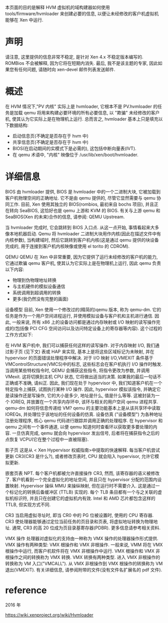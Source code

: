 
本页面的目的是解释 HVM 虚拟机的域构建器如何使用 tools/firmware/hvmloader 来创建必要的信息, 以便让未经修改的客户机虚拟机能够在 Xen 中运行.

# 声明

请注意, 这里提供的信息非常不稳定, 是针对 Xen 4.x 不稳定版本编写的. ROMBios 不会被解释, 因为它将在短期内消失. 最后, 我不是该主题的专家, 因此如果您有任何问题, 请随时向 xen-devel 邮件列表发送邮件.

# 概述

在 HVM 情况下,"PV 内核" 实际上是 hvmloader, 它根本不是 PV.hvmloader 的任务是加载 qemu 将用来构建必要环境的所有必要信息, 以 "欺骗" 未经修改的客户机, 使其认为它实际上是在物理机上运行. 总而言之, hvmloader 基本上只是填充以下数据结构:

- 启动信息页(不确定是否存在于 hvm 中)
- 共享信息页(不确定是否存在于 hvm 中)
- BIOS(在启动期间的实模式下是必需的), 这包括中断向量表(IVT).
- 在 qemu 术语中, "内核" 映像位于 /usr/lib/xen/boot/hvmloader.

# 详细信息

BIOS 由 hvmloader 提供, BIOS 是 hvmloader 中的一个二进制大块, 它被加载到客户机物理空间的正确地址. 它不是由 qemu 提供的, 尽管它显然需要与 qemu 协同工作. 目前, Xen 使用其独立的 BIOS(rombios, 最初来自 bochs 项目), 并且正在转向 SeaBIOS, 这恰好也是 qemu 上游和 KVM 的 BIOS. 有关与上游 qemu 和 SeaBIOS(Xen 的未来)合作的信息, 请参阅: QEMU Upstream.

当 hvmloader 完成时, 它会跳转到 BIOS 入口点. 从这一点开始, 事情看起来大多像本地机器启动. Qemu 将 hvmloader 二进制大块用作内核(因此在描述文件中有内核参数), 当构建域时, 然后它跳转到客户机内核(这是通过 qemu 提供的块设备完成的, 用于连接到客户机内核映像或使用 el torito 的 CDROM).

QEMU
QEMU 在 Xen 中非常重要, 因为它提供了运行未经修改的客户机的能力, 它通过欺骗 qemu 客户机, 使其认为它实际上是在物理机上运行, 因此 qemu 负责以下内容:

- 物理到伪物理地址转换
- 与主机硬件的模拟设备通信
- 系统调用到超调用的转换
- 更多(我仍然没有完整的画面)

 设备模型
目前, Xen 使用一个修改过的(精简的)qemu 版本, 称为 qemu-dm. 它的任务是作为一个用户空间进程运行, 并使用模拟设备与客户机和主机进行通信. 因此, 一般来说, 所有 x86 上的设备访问都是通过内存映射或 I/O 映射的读写操作完成的(包括像 PCI CFG 空间访问以及访问特定设备上的寄存器等内容). 这个过程的工作方式如下:

在 HVM 客户机中, 我们可以捕获任何这样的读写操作.
对于内存映射 I/O, 我们通过影子页 (见下文) 表或 HAP 来实现, 基本上是将这些区域标记为未映射, 并在 hypervisor 的页面错误处理程序中解决.
对于 I/O 映射 I/O,VMEXIT 条件基于 VMControlStructure(VMCS)中的标志, 这些标志会在客户机执行 I/O 操作时触发. 当调用某些特权指令时, QEMU 会捕获这些指令, 将指令更改为参数, 并调用 VMexit. 这将切换到主机 CPU 状态, 它将做出适当的决策. 如果我的最后一句话不正确或不准确, 请纠正.
因此, 我们现在处于 hypervisor 中, 我们知道客户机在一个特定指令上捕获, 试图执行某种 I/O 操作.
因此, hypervisor 模拟该指令, 并确定它是读操作还是写操作, 它的大小是多少, 地址是什么, 值是什么等等.
这被封装为一个 IOREQ, 并放置在一个共享内存环中, 该环与相关的用户空间 qemu 进程共享.
qemu-dm 如何将信息传递给 VM?
qemu 的主要功能基本上是从该共享环中读取 IOREQs, 并处理位于该地址的任何设备的仿真.
设备仿真 ("设备模型") 为各种地址注册处理程序, 核心 qemu 代码进行跟踪并调用正确的处理程序.
在 hypervisor 和 qemu 之间有一个事件通道, 以便 qemu 知道何时查看环以获取更多要处理的内容.
一旦仿真完成, qemu 就会向 hypervisor 发出信号, 后者将在捕获指令之后的点恢复 VCPU(它在整个过程中一直被阻塞).

 影子页
这是从 < Xen Hypervisor 权威指南>中提取的快速解释. 每当客户机尝试更新 CR3(CR3 是什么?), 或者修改页表时, CPU 就会陷入 hypervisor, 允许它模拟更新.

 嵌套页表
NPT. 每个客户机都被允许直接操作 CR3, 然而, 该寄存器的语义被修改了. 客户机看到一个完全虚拟化的地址空间, 并且只在 hypervisor 分配的范围内设置映射. Hypervisor 操纵 MMU 来操纵映射, 但在运行时不需要介入. 这是通过一个标记化的转换后备缓冲区 (TTLB) 实现的. 每个 TLB 条目都有一个与之关联的虚拟机标识符, 并且只在创建它的虚拟机内有效. Intel 和 AMD 芯片都包含这样的 TTLB, 但实现方式不同.

CR3
当启用虚拟寻址时, 即当 CR0 中的 PG 位被设置时, 使用的 CPU 寄存器. CR3 使处理器能够通过定位当前任务的页目录和页表, 将虚拟地址转换为物理地址. 通常, CR3 的高 20 位成为页目录基寄存器(PDBR). 更多信息请参考相关资料.

VMX 操作
处理器对虚拟化的支持由一种称为 VMX 操作的处理器操作形式提供. VMX 操作有两种类型: VMX 根操作和 VMX 非根操作. 一般来说, VMM 将在 VMX 根操作中运行, 而客户机软件将在 VMX 非根操作中运行. VMX 根操作和 VMX 非根操作之间的转换称为 VMX 转换. VMX 转换有两种类型. 进入 VMX 非根操作的转换称为 VM 入口("VMCALL"). 从 VMX 非根操作到 VMX 根操作的转换称为 VM 退出(VMEXIT). 有关详细信息, 请参阅附带的文件(没有文件名扩展名的 pdf 文件).

# reference

2016 年

https://wiki.xenproject.org/wiki/Hvmloader
